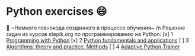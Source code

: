# Python exercises :smile:
:hankey: ~Немного говнокода созданного в процессе обучения~ /n
Решение задач из курсов stepik.org по программированию на Python:
[x] 1 [Programming with Python](https://stepik.org/course/67/syllabus)
[x] 2 [Python fundamentals and applications](https://stepik.org/course/512/syllabus)
[ ] 3 [Algorithms: theory and practice. Methods](https://stepik.org/course/217/syllabus)
[ ] 4 [Adaptive Python Trainer](https://stepik.org/course/431/info)

